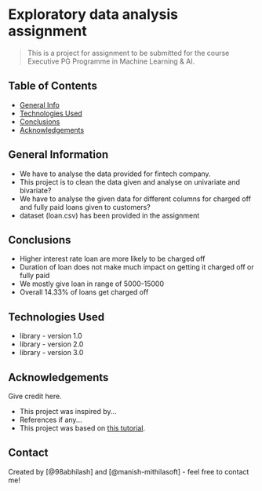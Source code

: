 # Exploratory data analysis assignment
> This is a project for assignment to be submitted for the course Executive PG Programme in Machine Learning & AI.


## Table of Contents
* [General Info](#general-information)
* [Technologies Used](#technologies-used)
* [Conclusions](#conclusions)
* [Acknowledgements](#acknowledgements)

<!-- You can include any other section that is pertinent to your problem -->

## General Information
- We have to analyse the data provided for fintech company.
- This project is to clean the data given and analyse on univariate and bivariate?
- We have to analyse the given data for different columns for charged off and fully paid loans given to customers?
- dataset (loan.csv) has been provided in the assignment

<!-- You don't have to answer all the questions - just the ones relevant to your project. -->

## Conclusions
- Higher interest rate loan are more likely to be charged off 
- Duration of loan does not make much impact on getting it charged off or fully paid
- We mostly give loan in range of 5000-15000
- Overall 14.33% of loans get charged off

<!-- You don't have to answer all the questions - just the ones relevant to your project. -->


## Technologies Used
- library - version 1.0
- library - version 2.0
- library - version 3.0

<!-- As the libraries versions keep on changing, it is recommended to mention the version of library used in this project -->

## Acknowledgements
Give credit here.
- This project was inspired by...
- References if any...
- This project was based on [this tutorial](https://www.example.com).


## Contact
Created by [@98abhilash] and [@manish-mithilasoft] - feel free to contact me!



